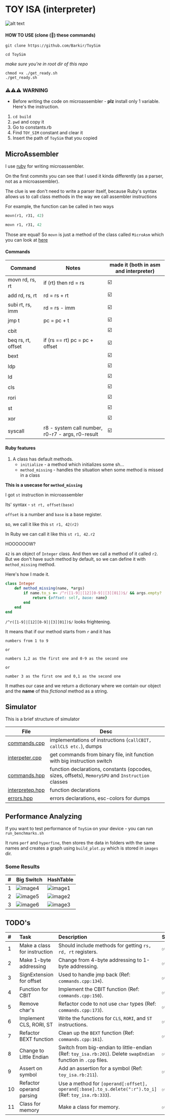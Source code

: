 # TOY ISA (interpreter)
![alt text](readme/image.png)

#### HOW TO USE (clone (🤡) these commands)

```
git clone https://github.com/Barkir/ToySim
```
```
cd ToySim
```

_make sure you're in root dir of this repo_

```
chmod +x ./get_ready.sh
./get_ready.sh
```

### ⚠️⚠️⚠️ WARNING
- Before writing the code on microassembler - **plz** install only 1 variable. Here's the instruction.
1. `cd build`
2. `pwd` and copy it
3. Go to constants.rb
4. Find `TOY_SIM` constant and clear it
5. Insert the path of `ToySim` that you copied



## MicroAssembler
I use [ruby](https://www.ruby-lang.org/en/) for writing microassembler.

On the first commits you can see that I used it kinda differently (as a parser, not as a microassembler).

The clue is we don't need to write a parser itself, because Ruby's syntax allows us to call class methods in the way we call assembler instructions

For example, the function can be called in two ways

```ruby
movn(r1, r31, 42)
```

```ruby
movn r1, r31, 42
```

Those are equal! So `movn` is just a method of the class called `MicroAsm` which you can look at [here](./toy_isa.rb)

#### Commands

| Command | Notes     | made it (both in asm and interpreter) |
|---------|-----------|---------|
| movn rd, rs, rt    | if (rt) then rd = rs                 | ☑️        |
| add rd, rs, rt     | rd = rs + rt                         | ☑️        |
| subi rt, rs, imm   | rd = rs - imm                        | ☑️        |
| jmp t    | pc = pc + t                                    | ☑️        |
| cbit    |                                                 | ☑️        |
| beq rs, rt, offset     | if (rs == rt) pc = pc + offset   | ☑️        |
| bext    |                                                 | ☑️        |
| ldp     |                                                 | ☑️        |
| ld      |                                                 | ☑️        |
| cls     |                                                 | ☑️        |
| rori    |                                                 | ☑️        |
| st      |                                                 | ☑️        |
| xor     |                                                 | ☑️        |
| syscall | r8 - system call number, r0-r7 - args, r0-result| ☑️        |

#### Ruby features
1. A class has default methods.
    - `initialize` - a method which initializes some sh...
    - `method_missing` - handles the situation when some method is missed in a class


**This is a usecase for `method_missing`**

I got `st` instruction in microassembler

Its' syntax - `st rt, offset(base)`

`offset` is a number and `base` is a base register.

so, we call it like this `st r1, 42(r2)`

In Ruby we can call it like this `st r1, 42.r2`

HOOOOOOW?

`42` is an object of `Integer` class. And then we call a method of it called `r2`. But we don't have such method by default, so we can define it with `method_missing` method.

Here's how I made it.

```ruby
class Integer
    def method_missing(name, *args)
        if name.to_s =~ /^r([1-9]|[12][0-9]|[3][01])$/ && args.empty?
            return {offset: self, base: name}
        end
    end
end
```

`/^r([1-9]|[12][0-9]|[3][01])$/` looks frightening.

It means that if our method starts from `r` and it has

```
numbers from 1 to 9

or

numbers 1,2 as the first one and 0-9 as the second one

or

number 3 as the first one and 0,1 as the second one
```


It mathes our case and we return a dictionary where we contain our object and the **name** of this _fictional_ method as a string.

## Simulator

This is a brief structure of simulator

| File | Desc |
|------|------|
| [commands.cpp](src/commands.cpp) | implementations of instructions (`callCBIT, callCLS etc.`), dumps|
| [interpeter.cpp](src/interpreter.cpp) | get commands from binary file, init function with big instruction switch |
| [commands.hpp](include/commands.hpp) | function declarations, constants (opcodes, sizes, offsets), `MemorySPU` and `Instruction` classes |
| [interpretep.hpp](include/interpreter.hpp) | function declarations |
| [errors.hpp](include/errors.hpp) | errors declarations, esc-colors for dumps|

## Performance Analyzing
If you want to test performance of `ToySim` on your device - you can run `run_benchmarks.sh`

It runs `perf` and `hyperfine`, then stores the data in folders with the same names and creates a graph using `build_plot.py` which is stored in `images` dir.

### Some Results

|#| Big Switch | HashTable |
|-|--------|-----|
| 1|![image4](./benchmarks/images/chart_20251024_223057_957031.png)| ![image1](./benchmarks/images/chart_20251024_221829_074768.png)|
| 2 | ![image5](./benchmarks/images/chart_20251024_223319_926548.png)| ![image2](./benchmarks/images/chart_20251024_222120_079063.png)|
| 3 | ![image6](./benchmarks/images/chart_20251024_223533_611416.png)| ![image3](./benchmarks/images/chart_20251024_222515_117580.png)|

## TODO's

| #   | Task                         | Description                                                                                                    | Status |
| :-- | :--------------------------- | :------------------------------------------------------------------------------------------------------------- | :----- |
| 1   | Make a class for instruction | Should include methods for getting `rs, rd, rt` registers.                                                     | ✅      |
| 2   | Make 1-byte addressing       | Change from 4-byte addressing to 1-byte addressing.                                                            | ✅      |
| 3   | SignExtension for offset     | Used to handle jmp back (Ref: `commands.cpp:134`).                                                             | ✅      |
| 4   | Function for CBIT            | Implement the CBIT function (Ref: `commands.cpp:150`).                                                         | ✅      |
| 5   | Remove char's                | Refactor code to not use `char` types (Ref: `commands.cpp:173`).                                               | ✅      |
| 6   | Implement CLS, RORI, ST      | Write the functions for `CLS`, `RORI`, and `ST` instructions.                                                  | ✅      |
| 7   | Refactor BEXT function       | Clean up the `BEXT` function (Ref: `commands.cpp:161`).                                                        | ✅      |
| 8   | Change to Little Endian      | Switch from big-endian to little-endian (Ref: `toy_isa.rb:201`). Delete `swapEndian` function in `.cpp` files. | ✅      |
| 9   | Assert on symbol             | Add an assertion for a symbol (Ref: `toy_isa.rb:211`).                                                         | ✅      |
| 10  | Refactor operand parsing     | Use a method for `[operand[:offset], operand[:base].to_s.delete(":r").to_i]` (Ref: `toy_isa.rb:333`).          | ✅      |
| 11  | Class for memory             | Make a class for memory.                                                                                       | ✅      |
